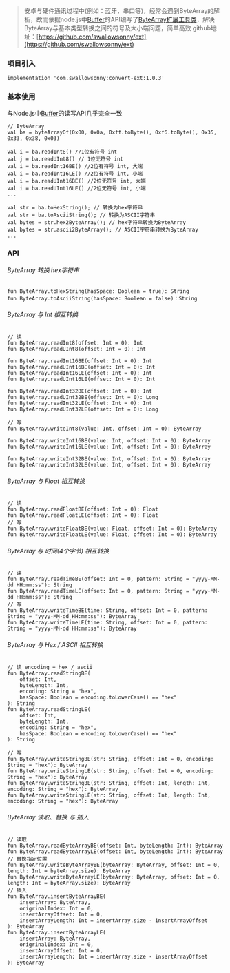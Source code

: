 > 安卓与硬件通讯过程中(例如：蓝牙，串口等)，经常会遇到ByteArray的解析，故而依据node.js中[Buffer](http://nodejs.cn/api/buffer.html)的API编写了[ByteArray扩展工具类](https://github.com/swallowsonny/ext/blob/master/ByteArrayExt.kt)，解决ByteArray与基本类型转换之间的符号及大小端问题，简单高效
github地址：[https://github.com/swallowsonny/ext](https://github.com/swallowsonny/ext)

### 项目引入
`implementation 'com.swallowsonny:convert-ext:1.0.3'`

### 基本使用
与Node.js中[Buffer](http://nodejs.cn/api/buffer.html)的读写API几乎完全一致
```
// ByteArray
val ba = byteArrayOf(0x00, 0x0a, 0xff.toByte(), 0xf6.toByte(), 0x35, 0x33, 0x38, 0x03)

val i = ba.readInt8() //1位有符号 int
val j = ba.readUInt8() // 1位无符号 int
val i = ba.readInt16BE() //2位有符号 int, 大端
val i = ba.readInt16LE() //2位有符号 int, 小端
val i = ba.readUInt16BE() //2位无符号 int, 大端
val i = ba.readUInt16LE() //2位无符号 int, 小端
...

val str = ba.toHexString(); // 转换为hex字符串
val str = ba.toAsciiString(); // 转换为ASCII字符串
val bytes = str.hex2ByteArray(); // hex字符串转换为ByteArray
val bytes = str.ascii2ByteArray(); // ASCII字符串转换为ByteArray
...
```
### API
###### ByteArray 转换 hex字符串
```
fun ByteArray.toHexString(hasSpace: Boolean = true): String
fun ByteArray.toAsciiString(hasSpace: Boolean = false)：String
```
###### ByteArray 与 Int 相互转换 
```
// 读
fun ByteArray.readInt8(offset: Int = 0): Int
fun ByteArray.readUInt8(offset: Int = 0): Int

fun ByteArray.readInt16BE(offset: Int = 0): Int
fun ByteArray.readUInt16BE(offset: Int = 0): Int
fun ByteArray.readInt16LE(offset: Int = 0): Int
fun ByteArray.readUInt16LE(offset: Int = 0): Int

fun ByteArray.readInt32BE(offset: Int = 0): Int
fun ByteArray.readUInt32BE(offset: Int = 0): Long
fun ByteArray.readInt32LE(offset: Int = 0): Int
fun ByteArray.readUInt32LE(offset: Int = 0): Long

// 写
fun ByteArray.writeInt8(value: Int, offset: Int = 0): ByteArray

fun ByteArray.writeInt16BE(value: Int, offset: Int = 0): ByteArray
fun ByteArray.writeInt16LE(value: Int, offset: Int = 0): ByteArray

fun ByteArray.writeInt32BE(value: Int, offset: Int = 0): ByteArray
fun ByteArray.writeInt32LE(value: Int, offset: Int = 0): ByteArray
```
###### ByteArray 与 Float 相互转换 
```
// 读
fun ByteArray.readFloatBE(offset: Int = 0): Float
fun ByteArray.readFloatLE(offset: Int = 0): Float
// 写
fun ByteArray.writeFloatBE(value: Float, offset: Int = 0): ByteArray
fun ByteArray.writeFloatLE(value: Float, offset: Int = 0): ByteArray
```
###### ByteArray 与 时间(4个字节) 相互转换 
```
// 读 
fun ByteArray.readTimeBE(offset: Int = 0, pattern: String = "yyyy-MM-dd HH:mm:ss"): String
fun ByteArray.readTimeLE(offset: Int = 0, pattern: String = "yyyy-MM-dd HH:mm:ss"): String
// 写
fun ByteArray.writeTimeBE(time: String, offset: Int = 0, pattern: String = "yyyy-MM-dd HH:mm:ss"): ByteArray
fun ByteArray.writeTimeLE(time: String, offset: Int = 0, pattern: String = "yyyy-MM-dd HH:mm:ss"): ByteArray
```
###### ByteArray 与 Hex / ASCII 相互转换 
```
// 读 encoding = hex / ascii
fun ByteArray.readStringBE(
    offset: Int,
    byteLength: Int,
    encoding: String = "hex",
    hasSpace: Boolean = encoding.toLowerCase() == "hex"
): String
fun ByteArray.readStringLE(
    offset: Int,
    byteLength: Int,
    encoding: String = "hex",
    hasSpace: Boolean = encoding.toLowerCase() == "hex"
): String

// 写
fun ByteArray.writeStringBE(str: String, offset: Int = 0, encoding: String = "hex"): ByteArray
fun ByteArray.writeStringLE(str: String, offset: Int = 0, encoding: String = "hex"): ByteArray
fun ByteArray.writeStringBE(str: String, offset: Int, length: Int, encoding: String = "hex"): ByteArray
fun ByteArray.writeStringLE(str: String, offset: Int, length: Int, encoding: String = "hex"): ByteArray
```
###### ByteArray 读取、替换 与 插入
```
// 读取
fun ByteArray.readByteArrayBE(offset: Int, byteLength: Int): ByteArray
fun ByteArray.readByteArrayLE(offset: Int, byteLength: Int): ByteArray
// 替换指定位置
fun ByteArray.writeByteArrayBE(byteArray: ByteArray, offset: Int = 0, length: Int = byteArray.size): ByteArray
fun ByteArray.writeByteArrayLE(byteArray: ByteArray, offset: Int = 0, length: Int = byteArray.size): ByteArray
// 插入
fun ByteArray.insertByteArrayBE(
    insertArray: ByteArray,
    origrinalIndex: Int = 0,
    insertArrayOffset: Int = 0,
    insertArrayLength: Int = insertArray.size - insertArrayOffset
): ByteArray
fun ByteArray.insertByteArrayLE(
    insertArray: ByteArray,
    origrinalIndex: Int = 0,
    insertArrayOffset: Int = 0,
    insertArrayLength: Int = insertArray.size - insertArrayOffset
): ByteArray
```










